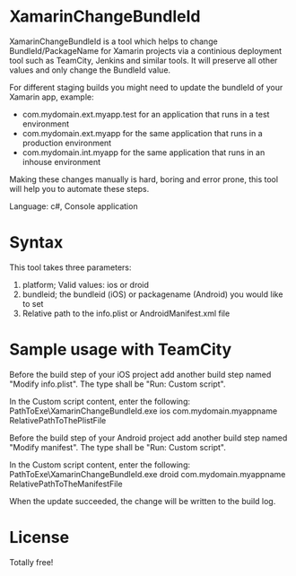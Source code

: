 # XamarinChangeBundleId
XamarinChangeBundleId is a tool which helps to change BundleId/PackageName for Xamarin projects via a continious deployment tool such as TeamCity, Jenkins and similar tools. It will preserve all other values and only change the BundleId value.

For different staging builds you might need to update the bundleId of your Xamarin app, example:
- com.mydomain.ext.myapp.test for an application that runs in a test environment
- com.mydomain.ext.myapp for the same application that runs in a production environment
- com.mydomain.int.myapp for the same application that runs in an inhouse environment

Making these changes manually is hard, boring and error prone, this tool will help you to automate these steps.

Language: c#, Console application

# Syntax
This tool takes three parameters:
1. platform; Valid values: ios or droid
2. bundleid; the bundleid (iOS) or packagename (Android) you would like to set
3. Relative path to the info.plist or AndroidManifest.xml file

# Sample usage with TeamCity
Before the build step of your iOS project add another build step named "Modify info.plist".
The type shall be "Run: Custom script".

In the Custom script content, enter the following:
PathToExe\XamarinChangeBundleId.exe ios com.mydomain.myappname RelativePathToThePlistFile

Before the build step of your Android project add another build step named "Modify manifest".
The type shall be "Run: Custom script".

In the Custom script content, enter the following:
PathToExe\XamarinChangeBundleId.exe droid com.mydomain.myappname RelativePathToTheManifestFile

When the update succeeded, the change will be written to the build log.

# License
Totally free!





